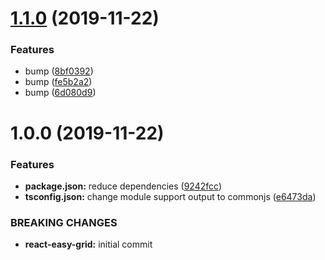 # [1.1.0](https://github.com/jerolan/react-anatomy/compare/v1.0.0...v1.1.0) (2019-11-22)

### Features

- bump ([8bf0392](https://github.com/jerolan/react-anatomy/commit/8bf0392))
- bump ([fe5b2a2](https://github.com/jerolan/react-anatomy/commit/fe5b2a2))
- bump ([6d080d9](https://github.com/jerolan/react-anatomy/commit/6d080d9))

# 1.0.0 (2019-11-22)

### Features

- **package.json:** reduce dependencies ([9242fcc](https://github.com/jerolan/react-anatomy/commit/9242fcc))
- **tsconfig.json:** change module support output to commonjs ([e6473da](https://github.com/jerolan/react-anatomy/commit/e6473da))

### BREAKING CHANGES

- **react-easy-grid:** initial commit

